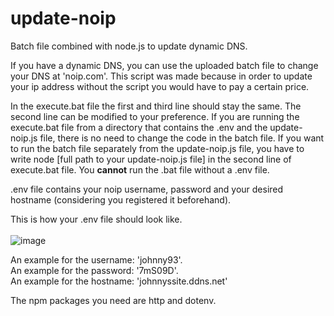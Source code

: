 # update-noip
Batch file combined with node.js to update dynamic DNS.

If you have a dynamic DNS, you can use the uploaded batch file 
to change your DNS at 'noip.com'. This script was made
because in order to update your ip address without the script
you would have to pay a certain price. 

In the execute.bat file the first and third line should stay the same.
The second line can be modified to your preference. If you are running
the execute.bat file from a directory that contains the .env and the update-noip.js
file, there is no need to change the code in the batch file. If you want to run the
batch file separately from the update-noip.js file, you have to write node [full path to your update-noip.js file] 
in the second line of execute.bat file. You **cannot** run the .bat file without a .env file.

.env file contains your noip username, password and your desired hostname (considering you registered it 
beforehand). 

This is how your .env file should look like. <br><br>
![image](https://user-images.githubusercontent.com/93165250/177046704-f5f86807-9784-4026-98e3-73c69c817b4e.png)

An example for the username: 'johnny93'. <br>
An example for the password: '7mS09D'. <br>
An example for the hostname: 'johnnyssite.ddns.net'

The npm packages you need are http and dotenv.
